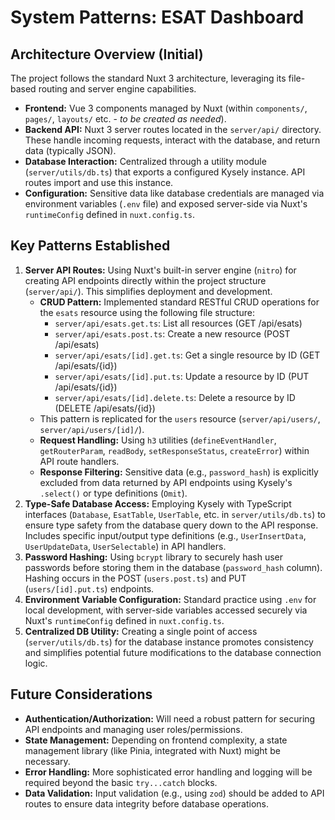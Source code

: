 # System Patterns: ESAT Dashboard

## Architecture Overview (Initial)

The project follows the standard Nuxt 3 architecture, leveraging its file-based routing and server engine capabilities.

*   **Frontend:** Vue 3 components managed by Nuxt (within `components/`, `pages/`, `layouts/` etc. - *to be created as needed*).
*   **Backend API:** Nuxt 3 server routes located in the `server/api/` directory. These handle incoming requests, interact with the database, and return data (typically JSON).
*   **Database Interaction:** Centralized through a utility module (`server/utils/db.ts`) that exports a configured Kysely instance. API routes import and use this instance.
*   **Configuration:** Sensitive data like database credentials are managed via environment variables (`.env` file) and exposed server-side via Nuxt's `runtimeConfig` defined in `nuxt.config.ts`.

## Key Patterns Established

1.  **Server API Routes:** Using Nuxt's built-in server engine (`nitro`) for creating API endpoints directly within the project structure (`server/api/`). This simplifies deployment and development.
    *   **CRUD Pattern:** Implemented standard RESTful CRUD operations for the `esats` resource using the following file structure:
        *   `server/api/esats.get.ts`: List all resources (GET /api/esats)
        *   `server/api/esats.post.ts`: Create a new resource (POST /api/esats)
        *   `server/api/esats/[id].get.ts`: Get a single resource by ID (GET /api/esats/{id})
        *   `server/api/esats/[id].put.ts`: Update a resource by ID (PUT /api/esats/{id})
        *   `server/api/esats/[id].delete.ts`: Delete a resource by ID (DELETE /api/esats/{id})
    *   This pattern is replicated for the `users` resource (`server/api/users/`, `server/api/users/[id]/`).
    *   **Request Handling:** Using `h3` utilities (`defineEventHandler`, `getRouterParam`, `readBody`, `setResponseStatus`, `createError`) within API route handlers.
    *   **Response Filtering:** Sensitive data (e.g., `password_hash`) is explicitly excluded from data returned by API endpoints using Kysely's `.select()` or type definitions (`Omit`).
2.  **Type-Safe Database Access:** Employing Kysely with TypeScript interfaces (`Database`, `EsatTable`, `UserTable`, etc. in `server/utils/db.ts`) to ensure type safety from the database query down to the API response. Includes specific input/output type definitions (e.g., `UserInsertData`, `UserUpdateData`, `UserSelectable`) in API handlers.
3.  **Password Hashing:** Using `bcrypt` library to securely hash user passwords before storing them in the database (`password_hash` column). Hashing occurs in the POST (`users.post.ts`) and PUT (`users/[id].put.ts`) endpoints.
4.  **Environment Variable Configuration:** Standard practice using `.env` for local development, with server-side variables accessed securely via Nuxt's `runtimeConfig` defined in `nuxt.config.ts`.
5.  **Centralized DB Utility:** Creating a single point of access (`server/utils/db.ts`) for the database instance promotes consistency and simplifies potential future modifications to the database connection logic.

## Future Considerations

*   **Authentication/Authorization:** Will need a robust pattern for securing API endpoints and managing user roles/permissions.
*   **State Management:** Depending on frontend complexity, a state management library (like Pinia, integrated with Nuxt) might be necessary.
*   **Error Handling:** More sophisticated error handling and logging will be required beyond the basic `try...catch` blocks.
*   **Data Validation:** Input validation (e.g., using `zod`) should be added to API routes to ensure data integrity before database operations.
